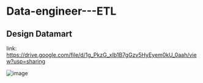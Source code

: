# Data-engineer---ETL

## Design Datamart
link: https://drive.google.com/file/d/1g_PkzG_xIb1B7gGzv5HyEyem0kU_0aah/view?usp=sharing

![image](https://github.com/user-attachments/assets/36825972-70c9-46bc-9b16-a044f12c5112)


